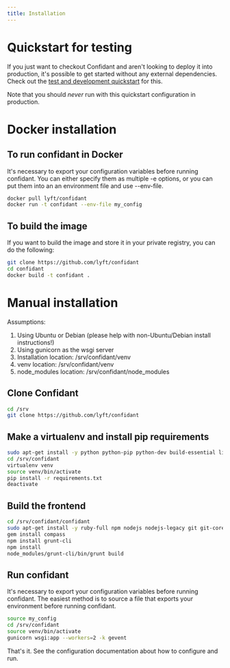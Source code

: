 ```yaml
---
title: Installation
---
```


# Quickstart for testing

If you just want to checkout Confidant and aren't looking to deploy it into
production, it's possible to get started without any external dependencies.
Check out the [test and development quickstart](../../advanced/contributing/#quickstart-for-testing-or-development)
for this.

Note that you should _never_ run with this quickstart configuration in production.

# Docker installation

## To run confidant in Docker

It's necessary to export your configuration variables before running confidant.
You can either specify them as multiple -e options, or you can put them into an
an environment file and use --env-file.

```bash
docker pull lyft/confidant
docker run -t confidant --env-file my_config
```

## To build the image

If you want to build the image and store it in your private registry, you can
do the following:

```bash
git clone https://github.com/lyft/confidant
cd confidant
docker build -t confidant .
```

# Manual installation

Assumptions:

1. Using Ubuntu or Debian (please help with non-Ubuntu/Debian install
   instructions!)
1. Using gunicorn as the wsgi server
1. Installation location: /srv/confidant/venv
1. venv location: /srv/confidant/venv
1. node\_modules location: /srv/confidant/node\_modules

## Clone Confidant

```bash
cd /srv
git clone https://github.com/lyft/confidant
```

## Make a virtualenv and install pip requirements

```bash
sudo apt-get install -y python python-pip python-dev build-essential libffi-dev
cd /srv/confidant
virtualenv venv
source venv/bin/activate
pip install -r requirements.txt
deactivate
```

## Build the frontend

```bash
cd /srv/confidant/confidant
sudo apt-get install -y ruby-full npm nodejs nodejs-legacy git git-core
gem install compass
npm install grunt-cli
npm install
node_modules/grunt-cli/bin/grunt build
```

## Run confidant

It's necessary to export your configuration variables before running confidant.
The easiest method is to source a file that exports your environment before
running confidant.

```bash
source my_config
cd /srv/confidant
source venv/bin/activate
gunicorn wsgi:app --workers=2 -k gevent
```

That's it. See the configuration documentation about how to configure and run.
